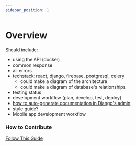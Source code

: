 ```yaml
---
sidebar_position: 1
---
```


# Overview

Should include:

- using the API (docker)
- common response
- all errors
- techstack: react, django, firebase, postgresql, celery
  - could make a diagram of the architecture
  - could make a diagram of database's relationships.
- testing status
- development workflow (plan, develop, test, deploy)
- [how to auto-generate documentation in Django's admin](https://docs.djangoproject.com/en/4.2/ref/contrib/admin/admindocs/)
- style guide?
- Mobile app development workflow

### How to Contribute

[Follow This Guide](https://github.com/massenergize/Documentation/blob/master/contributing.md)
